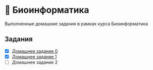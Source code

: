 # 🌿 Биоинформатика
Выполненные домашние задания в рамках курса Биоинформатика

## Задания
- [x] [Домашнее задание 0](https://github.com/PeachMood/bioinformatics/tree/main/task0)
- [x] [Домашнее задание 1](https://github.com/PeachMood/bioinformatics/tree/main/task1)
- [ ] Домашнее задание 2